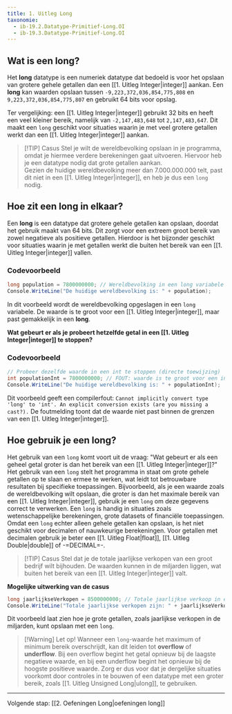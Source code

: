 ```yaml
---
title: 1. Uitleg Long
taxonomie:
  - ib-19.2.Datatype-Primitief-Long.OI
  - ib-19.3.Datatype-Primitief-Long.OI
---
```


## Wat is een long?
Het **long** datatype is een numeriek datatype dat bedoeld is voor het opslaan van grotere gehele getallen dan een [[1. Uitleg Integer|integer]] aankan. Een **long** kan waarden opslaan tussen `-9,223,372,036,854,775,808` en `9,223,372,036,854,775,807` en gebruikt 64 bits voor opslag.

Ter vergelijking: een [[1. Uitleg Integer|integer]] gebruikt 32 bits en heeft een veel kleiner bereik, namelijk van `-2,147,483,648` tot `2,147,483,647`. Dit maakt een `long` geschikt voor situaties waarin je met veel grotere getallen werkt dan een [[1. Uitleg Integer|integer]] aankan.

> [!TIP] Casus
> Stel je wilt de wereldbevolking opslaan in je programma, omdat je hiermee verdere berekeningen gaat uitvoeren. Hiervoor heb je een datatype nodig dat grote getallen aankan.  
> Gezien de huidige wereldbevolking meer dan 7.000.000.000 telt, past dit niet in een [[1. Uitleg Integer|integer]], en heb je dus een `long` nodig.

## Hoe zit een long in elkaar?
Een **long** is een datatype dat grotere gehele getallen kan opslaan, doordat het gebruik maakt van 64 bits. Dit zorgt voor een extreem groot bereik van zowel negatieve als positieve getallen. Hierdoor is het bijzonder geschikt voor situaties waarin je met getallen werkt die buiten het bereik van een [[1. Uitleg Integer|integer]] vallen.

### Codevoorbeeld
```C#
long population = 7800000000; // Wereldbevolking in een long variabele
Console.WriteLine("De huidige wereldbevolking is: " + population);
```

In dit voorbeeld wordt de wereldbevolking opgeslagen in een `long` variabele. De waarde is te groot voor een [[1. Uitleg Integer|integer]], maar past gemakkelijk in een **long**.

**Wat gebeurt er als je probeert hetzelfde getal in een [[1. Uitleg Integer|integer]] te stoppen?**
### Codevoorbeeld
```C#
// Probeer dezelfde waarde in een int te stoppen (directe toewijzing)
int populationInt = 7800000000; // FOUT: waarde is te groot voor een int
Console.WriteLine("De huidige wereldbevolking is: " + populationInt);
```

Dit voorbeeld geeft een compilerfout:
`Cannot implicitly convert type 'long' to 'int'. An explicit conversion exists (are you missing a cast?).`
De foutmelding toont dat de waarde niet past binnen de grenzen van een [[1. Uitleg Integer|integer]].

## Hoe gebruik je een long?
Het gebruik van een `long` komt voort uit de vraag: "Wat gebeurt er als een geheel getal groter is dan het bereik van een [[1. Uitleg Integer|integer]]?" Het gebruik van een `long` stelt het programma in staat om grote gehele getallen op te slaan en ermee te werken, wat leidt tot betrouwbare resultaten bij specifieke toepassingen. Bijvoorbeeld, als je een waarde zoals de wereldbevolking wilt opslaan, die groter is dan het maximale bereik van een [[1. Uitleg Integer|integer]], gebruik je een `long` om deze gegevens correct te verwerken.
Een `long` is handig in situaties zoals wetenschappelijke berekeningen, grote datasets of financiële toepassingen. Omdat een `long` echter alleen gehele getallen kan opslaan, is het niet geschikt voor decimalen of nauwkeurige berekeningen. Voor getallen met decimalen gebruik je beter een [[1. Uitleg Float|float]], [[1. Uitleg Double|double]] of -=DECIMAL=-.

> [!TIP] Casus
> Stel dat je de totale jaarlijkse verkopen van een groot bedrijf wilt bijhouden. De waarden kunnen in de miljarden liggen, wat buiten het bereik van een [[1. Uitleg Integer|integer]] valt.

**Mogelijke uitwerking van de casus**
```C#
long jaarlijkseVerkopen = 8500000000; // Totale jaarlijkse verkoop in een long variabele
Console.WriteLine("Totale jaarlijkse verkopen zijn: " + jaarlijkseVerkopen + " euro");
```

Dit voorbeeld laat zien hoe je grote getallen, zoals jaarlijkse verkopen in de miljarden, kunt opslaan met een `long`.

> [!Warning] Let op!
> Wanneer een `long`-waarde het maximum of minimum bereik overschrijdt, kan dit leiden tot **overflow** of **underflow**. Bij een overflow begint het getal opnieuw bij de laagste negatieve waarde, en bij een underflow begint het opnieuw bij de hoogste positieve waarde. Zorg er dus voor dat je dergelijke situaties voorkomt door controles in te bouwen of een datatype met een groter bereik, zoals [[1. Uitleg Unsigned Long|ulong]], te gebruiken.

---

Volgende stap: [[2. Oefeningen Long|oefeningen long]]
